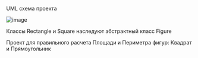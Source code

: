 UML схема проекта

![image](https://user-images.githubusercontent.com/56474558/209448587-a0ad75e2-128e-40f1-aaa9-4e072cd4522b.png)

Классы Rectangle и Square наследуют абстрактный класс Figure

Проект для правильного расчета Площади и Периметра фигур: Квадрат и Прямоугольник
